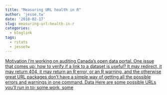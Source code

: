 ```yaml
---
title: "Measuring URL health in R"
author: 'jesse.tw'
date: '2018-02-17'
slug: measuring-url-health-in-r
categories:
  - bloglink
tags:
  - rstats
  - jessetw
---
```


[Motivation I’m working on auditing Canada’s open data portal. One issue that comes up: how to verify if a link to a dataset is useful? It may redirect, it may return 404, it may return an R error, or an R warning, and the otherwise great URL packages don’t have a simple way of getting all the possible errors and warnings in one command. Data Here are some possible URLs you’ll run in to; some work, some<i class="fas fa-external-link-alt"></i>](https://jesse.tw/post/testing-urls/)

